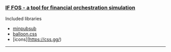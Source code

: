 ### [IF FOS - a tool for financial orchestration simulation](http://integrated.finance/)

Included libraries
- [minpubsub](https://github.com/daniellmb/MinPubSub)
- [balloon.css](https://kazzkiq.github.io/balloon.css/)
- [icons][https://css.gg/)
---